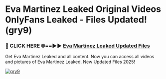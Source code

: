 # Eva Martinez Leaked Original Videos 0nlyFans Leaked - Files Updated! (gry9)

<h3>🔴 CLICK HERE 🌐==►► <a href="https://tinyurl.com/2jnfzry5" rel="nofollow">Eva Martinez Leaked Updated Files</a></h3>

Get Eva Martinez Leaked and all content. Now you can access all videos and pictures of Eva Martinez Leaked. New Updated Files 2025!

[![gry9](https://i.imgur.com/GyGTBgg.gif)](https://tinyurl.com/2jnfzry5)
